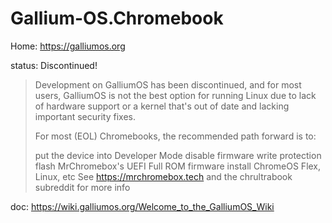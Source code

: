 # Gallium-OS.Chromebook
Home: https://galliumos.org

status: Discontinued!

>Development on GalliumOS has been discontinued, and for most users, GalliumOS is not the best option for running Linux due to lack of hardware support or a kernel that's out of date and lacking important security fixes.
>
>For most (EOL) Chromebooks, the recommended path forward is to:
>
>put the device into Developer Mode
>disable firmware write protection
>flash MrChromebox's UEFI Full ROM firmware
>install ChromeOS Flex, Linux, etc
>See https://mrchromebox.tech and the chrultrabook subreddit for more info

doc: https://wiki.galliumos.org/Welcome_to_the_GalliumOS_Wiki
